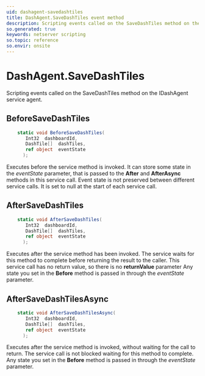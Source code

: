 ```yaml
---
uid: dashagent-savedashtiles
title: DashAgent.SaveDashTiles event method
description: Scripting events called on the SaveDashTiles method on the DashAgent service agent.
so.generated: true
keywords: netserver scripting
so.topic: reference
so.envir: onsite
---
```

# DashAgent.SaveDashTiles

Scripting events called on the <see cref='M:IDashAgent.SaveDashTiles'>SaveDashTiles</see> method on the <see cref='IDashAgent'>IDashAgent</see>  service agent.

## BeforeSaveDashTiles
```cs
    static void BeforeSaveDashTiles(
       Int32  dashboardId,
       DashTile[]  dashTiles,
       ref object  eventState
      );
```
Executes before the service method is invoked.
It can store some state in the *eventState* parameter, that is passed to the **After** and **AfterAsync** methods in this service call.
Event state is not preserved between different service calls. It is set to null at the start of each service call.
## AfterSaveDashTiles
```cs
    static void AfterSaveDashTiles(
       Int32  dashboardId,
       DashTile[]  dashTiles,
       ref object  eventState
      );
```
Executes after the service method has been invoked. The service waits for this method to complete before returning the result to the caller.
This service call has no return value, so there is no **returnValue** parameter
Any state you set in the **Before** method is passed in through the *eventState* parameter.
## AfterSaveDashTilesAsync
```cs
    static void AfterSaveDashTilesAsync(
       Int32  dashboardId,
       DashTile[]  dashTiles,
       ref object  eventState
      );
```
Executes after the service method is invoked, without waiting for the call to return.
The service call is not blocked waiting for this method to complete.
Any state you set in the **Before** method is passed in through the *eventState* parameter.

